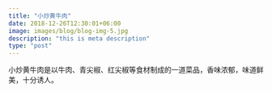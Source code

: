 ```yaml
---
title: "小炒黄牛肉"
date: 2018-12-26T12:30:01+06:00
image: images/blog/blog-img-5.jpg
description: "this is meta description"
type: "post"
---
```


小炒黄牛肉是以牛肉、青尖椒、红尖椒等食材制成的一道菜品，香味浓郁，味道鲜美，十分诱人。
